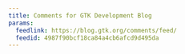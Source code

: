 ```yaml
---
title: Comments for GTK Development Blog
params:
  feedlink: https://blog.gtk.org/comments/feed/
  feedid: 4987f90bcf18ca84a4cb6afcd9d495da
---
```

